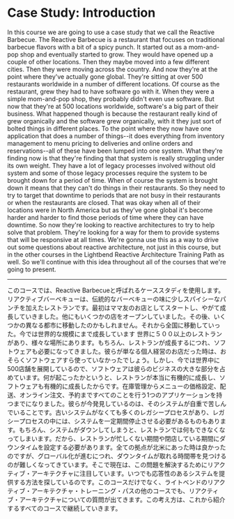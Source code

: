 # Case Study: Introduction

In this course we are going to use a case study that we call the Reactive Barbecue. The Reactive Barbecue is a restaurant that focuses on traditional barbecue flavors with a bit of a spicy punch. It started out as a mom-and-pop shop and eventually started to grow. They would have opened up a couple of other locations. Then they maybe moved into a few different cities. Then they were moving across the country. And now they're at the point where they've actually gone global. They're sitting at over 500 restaurants worldwide in a number of different locations. Of course as the restaurant, grew they had to have software go with it.
When they were a simple mom-and-pop shop, they probably didn't even use software. But now that they're at 500 locations worldwide, software's a big part of their business. What happened though is because the restaurant really kind of grew organically and the software grew organically, with it they just sort of bolted things in different places. To the point where they now have one application that does a number of things--it does everything from inventory management to menu pricing to deliveries and online orders and reservations--all of these have been lumped into one system. What they're finding now is that they're finding that that system is really struggling under its own weight.
They have a lot of legacy processes involved without old system and some of those legacy processes require the system to be brought down for a period of time. When of course the system is brought down it means that they can't do things in their restaurants. So they need to try to target that downtime to periods that are not busy in their restaurants or when the restaurants are closed. That was okay when all of their locations were in North America but as they've gone global it's become harder and harder to find those periods of time where they can have downtime. So now they're looking to reactive architectures to try to help solve that problem. They're looking for a way for them to provide systems that will be responsive at all times. We're gonna use this as a way to drive out some questions about reactive architecture, not just in this course, but in the other courses in the Lightbend Reactive Architecture Training Path as well. So we'll continue with this idea throughout all of the courses that we're going to present.

---

このコースでは、Reactive Barbecueと呼ばれるケーススタディを使用します。リアクティブバーベキューは、伝統的なバーベキューの味に少しスパイシーなパンチを加えたレストランです。最初はママ友のお店としてスタートし、やがて成長していきました。他にもいくつかの店をオープンしていました。その後、いくつかの異なる都市に移動したのかもしれません。それから全国に移動していった。今では世界的な規模にまで成長しています 世界に５００以上のレストランがあり、様々な場所にあります。もちろん、レストランが成長するにつれ、ソフトウェアも必要になってきました。彼らが単なる個人経営のお店だった時は、おそらくソフトウェアすら使っていなかったでしょう。しかし、今では世界中に500店舗を展開しているので、ソフトウェアは彼らのビジネスの大きな部分を占めています。何が起こったかというと、レストランが本当に有機的に成長し、ソフトウェアも有機的に成長したからです。在庫管理からメニューの価格設定、配送、オンライン注文、予約まですべてのことを行う1つのアプリケーションを持つまでになりました。彼らが今発見しているのは、そのシステムが自重で苦しんでいることです。古いシステムがなくても多くのレガシープロセスがあり、レガシープロセスの中には、システムを一定期間停止させる必要があるものもあります。もちろん、システムがダウンしてしまうと、レストランでは何もできなくなってしまいます。だから、レストランが忙しくない期間や閉店している期間にダウンタイムを設定する必要があります。全ての拠点が北米にあった時は良かったのですが、グローバル化が進むにつれ、ダウンタイムが取れる時間帯を見つけるのが難しくなってきています。そこで現在は、この問題を解決するためにリアクティブ・アーキテクチャに注目しています。いつでも応答性のあるシステムを提供する方法を探しているのです。このコースだけでなく、ライトベンドのリアクティブ・アーキテクチャ・トレーニング・パスの他のコースでも、リアクティブ・アーキテクチャについての質問が出てきます。この考え方は、これから紹介するすべてのコースで継続していきます。
